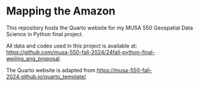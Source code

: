 # Mapping the Amazon

This repository hosts the Quarto website for my MUSA 550 Geospatial Data Science in Python final project. 

All data and codes used in this project is available at: https://github.com/musa-550-fall-2024/24fall-python-final-weijing_ang_proposal. 

The Quarto website is adapted from https://musa-550-fall-2024.github.io/quarto_template/.
